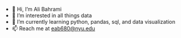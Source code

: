 - 👋 Hi, I’m Ali Bahrami
- 👀 I’m interested in all things data
- 🌱 I’m currently learning python, pandas, sql, and data visualization
- 📫 Reach me at eab680@nyu.edu
